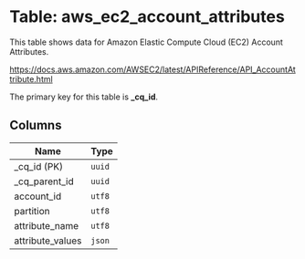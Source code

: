 # Table: aws_ec2_account_attributes

This table shows data for Amazon Elastic Compute Cloud (EC2) Account Attributes.

https://docs.aws.amazon.com/AWSEC2/latest/APIReference/API_AccountAttribute.html

The primary key for this table is **_cq_id**.

## Columns

| Name          | Type          |
| ------------- | ------------- |
|_cq_id (PK)|`uuid`|
|_cq_parent_id|`uuid`|
|account_id|`utf8`|
|partition|`utf8`|
|attribute_name|`utf8`|
|attribute_values|`json`|
